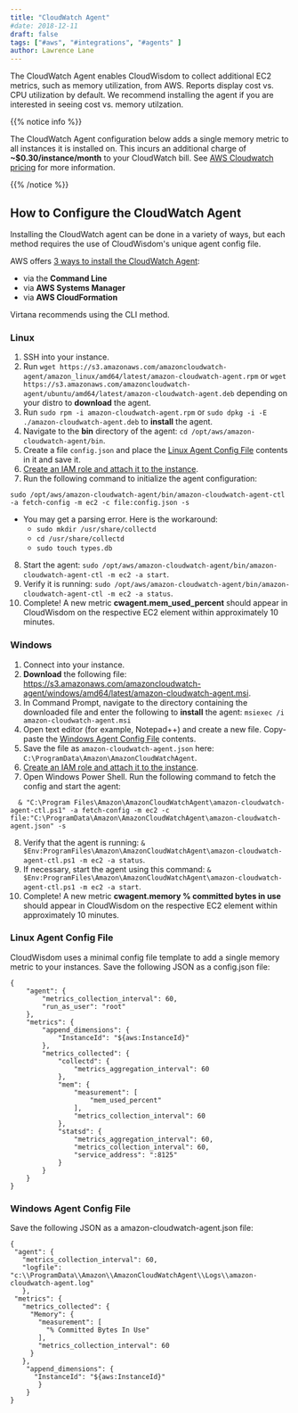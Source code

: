 ```yaml
---
title: "CloudWatch Agent"
#date: 2018-12-11
draft: false
tags: ["#aws", "#integrations", "#agents" ]
author: Lawrence Lane
---
```


The CloudWatch Agent enables CloudWisdom to collect additional EC2 metrics, such as memory utilization, from AWS. Reports display cost vs. CPU utilization by default. We recommend installing the agent if you are interested in seeing cost vs. memory utilzation.

{{% notice info %}}

The CloudWatch Agent configuration below adds a single memory metric to all instances it is installed on. This incurs an additional charge of **~$0.30/instance/month** to your CloudWatch bill. See [AWS Cloudwatch pricing](https://aws.amazon.com/cloudwatch/pricing/) for more information.

{{% /notice %}}


## How to Configure the CloudWatch Agent

Installing the CloudWatch agent can be done in a variety of ways, but each method requires the use of CloudWisdom's unique agent config file.

AWS offers [3 ways to install the CloudWatch Agent](https://docs.aws.amazon.com/AmazonCloudWatch/latest/monitoring/install-CloudWatch-Agent-on-EC2-Instance.html):

- via the **Command Line**
- via **AWS Systems Manager**
- via **AWS CloudFormation**


Virtana recommends using the CLI method.

### Linux

1. SSH into your instance.
2. Run `wget https://s3.amazonaws.com/amazoncloudwatch-agent/amazon_linux/amd64/latest/amazon-cloudwatch-agent.rpm` or `wget https://s3.amazonaws.com/amazoncloudwatch-agent/ubuntu/amd64/latest/amazon-cloudwatch-agent.deb` depending on your distro to **download** the agent.
3. Run `sudo rpm -i amazon-cloudwatch-agent.rpm` or `sudo dpkg -i -E ./amazon-cloudwatch-agent.deb` to **install** the agent.
4. Navigate to the **bin** directory of the agent: `cd /opt/aws/amazon-cloudwatch-agent/bin`.
5. Create a file `config.json` and place the [Linux Agent Config File][2] contents in it and save it.
6. [Create an IAM role and attach it to the instance](https://docs.aws.amazon.com/AmazonCloudWatch/latest/monitoring/create-iam-roles-for-cloudwatch-agent-commandline.html).
7. Run the following command to initialize the agent configuration:
```
sudo /opt/aws/amazon-cloudwatch-agent/bin/amazon-cloudwatch-agent-ctl -a fetch-config -m ec2 -c file:config.json -s
```
   - You may get a parsing error. Here is the workaround:
     - `sudo mkdir /usr/share/collectd`
     - `cd /usr/share/collectd`
     - `sudo touch types.db`

8. Start the agent: `sudo /opt/aws/amazon-cloudwatch-agent/bin/amazon-cloudwatch-agent-ctl -m ec2 -a start`.
9. Verify it is running: `sudo /opt/aws/amazon-cloudwatch-agent/bin/amazon-cloudwatch-agent-ctl -m ec2 -a status`.
10. Complete! A new metric **cwagent.mem_used_percent** should appear in CloudWisdom on the respective EC2 element within approximately 10 minutes.

### Windows

1. Connect into your instance.
2. **Download** the following file: https://s3.amazonaws.com/amazoncloudwatch-agent/windows/amd64/latest/amazon-cloudwatch-agent.msi.
3. In Command Prompt, navigate to the directory containing the downloaded file and enter the following to **install** the agent:
`msiexec /i amazon-cloudwatch-agent.msi`
4. Open text editor (for example, Notepad++) and create a new file. Copy-paste the [Windows Agent Config File][3] contents.
5. Save the file as `amazon-cloudwatch-agent.json` here: `C:\ProgramData\Amazon\AmazonCloudWatchAgent`.
6. [Create an IAM role and attach it to the instance](https://docs.aws.amazon.com/AmazonCloudWatch/latest/monitoring/create-iam-roles-for-cloudwatch-agent-commandline.html).
7. Open Windows Power Shell. Run the following command to fetch the config and start the agent:
```
  & "C:\Program Files\Amazon\AmazonCloudWatchAgent\amazon-cloudwatch-agent-ctl.ps1" -a fetch-config -m ec2 -c file:"C:\ProgramData\Amazon\AmazonCloudWatchAgent\amazon-cloudwatch-agent.json" -s
```
8. Verify that the agent is running: `& $Env:ProgramFiles\Amazon\AmazonCloudWatchAgent\amazon-cloudwatch-agent-ctl.ps1 -m ec2 -a status`.
9. If necessary, start the agent using this command: `& $Env:ProgramFiles\Amazon\AmazonCloudWatchAgent\amazon-cloudwatch-agent-ctl.ps1 -m ec2 -a start`.
10. Complete! A new metric **cwagent.memory % committed bytes in use** should appear in CloudWisdom on the respective EC2 element within approximately 10 minutes.

### Linux Agent Config File

 CloudWisdom uses a minimal config file template to add a single memory metric to your instances. Save the following JSON as a config.json file:

```
{
    "agent": {
        "metrics_collection_interval": 60,
        "run_as_user": "root"
    },
    "metrics": {
        "append_dimensions": {
            "InstanceId": "${aws:InstanceId}"
        },
        "metrics_collected": {
            "collectd": {
                "metrics_aggregation_interval": 60
            },
            "mem": {
                "measurement": [
                    "mem_used_percent"
                ],
                "metrics_collection_interval": 60
            },
            "statsd": {
                "metrics_aggregation_interval": 60,
                "metrics_collection_interval": 60,
                "service_address": ":8125"
            }
        }
    }
}

```

### Windows Agent Config File

Save the following JSON as a amazon-cloudwatch-agent.json file:

```
{
 "agent": {
   "metrics_collection_interval": 60,
   "logfile": "c:\\ProgramData\\Amazon\\AmazonCloudWatchAgent\\Logs\\amazon-cloudwatch-agent.log"
   },
 "metrics": {
   "metrics_collected": {
     "Memory": {
       "measurement": [
         "% Committed Bytes In Use"
       ],
       "metrics_collection_interval": 60
     }
   },
	"append_dimensions": {
	  "InstanceId": "${aws:InstanceId}"
	   }
	}
}
```

[2]: /integrations/agents/cloudwatch-agent/#linux-agent-config-file
[3]: /integrations/agents/cloudwatch-agent/#windows-agent-config-file
